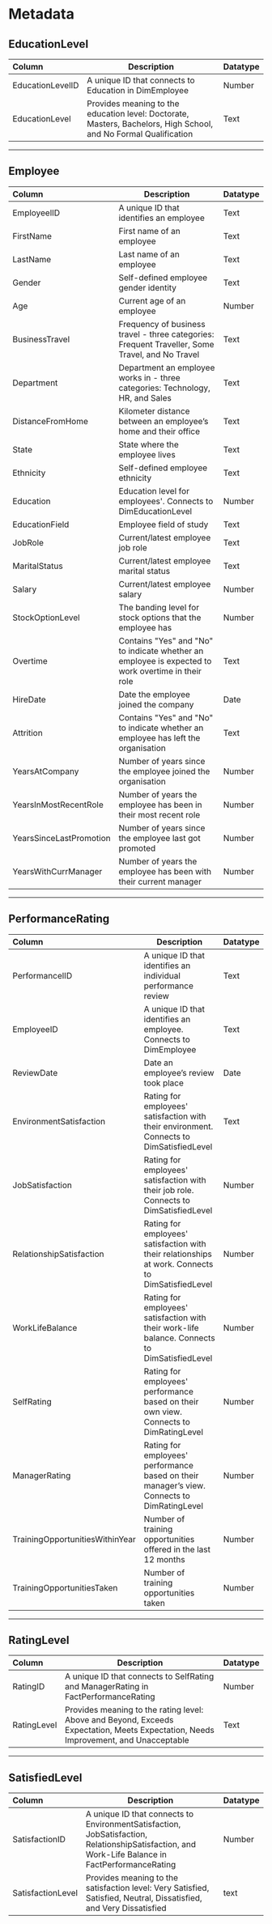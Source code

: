 # Metadata

## EducationLevel
| Column | Description | Datatype |
| :--- | --- | --- |
| EducationLevelID | A unique ID that connects to Education in DimEmployee | Number |
| EducationLevel | Provides meaning to the education level: Doctorate, Masters, Bachelors, High School, and No Formal Qualification | Text |

---
## Employee
| Column | Description | Datatype |
| :--- | --- | --- |
| EmployeelID | A unique ID that identifies an employee | Text |
| FirstName | First name of an employee | Text |
| LastName | Last name of an employee | Text |
| Gender | Self-defined employee gender identity | Text |
| Age | Current age of an employee | Number |
| BusinessTravel | Frequency of business travel - three categories: Frequent Traveller, Some Travel, and No Travel | Text |
| Department | Department an employee works in - three categories: Technology, HR, and Sales | Text |
| DistanceFromHome | Kilometer distance between an employee’s home and their office | Text |
| State | State where the employee lives | Text |
| Ethnicity | Self-defined employee ethnicity | Text |
| Education | Education level for employees'. Connects to DimEducationLevel | Number |
| EducationField | Employee field of study | Text |
| JobRole | Current/latest employee job role | Text |
| MaritalStatus | Current/latest employee marital status | Text |
| Salary | Current/latest employee salary | Number |
| StockOptionLevel | The banding level for stock options that the employee has | Number |
| Overtime | Contains "Yes" and "No" to indicate whether an employee is expected to work overtime in their role | Text |
| HireDate | Date the employee joined the company | Date |
| Attrition | Contains "Yes" and "No" to indicate whether an employee has left the organisation | Text |
| YearsAtCompany | Number of years since the employee joined the organisation | Number |
| YearsInMostRecentRole | Number of years the employee has been in their most recent role | Number |
| YearsSinceLastPromotion | Number of years since the employee last got promoted | Number |
| YearsWithCurrManager | Number of years the employee has been with their current manager | Number |

---
## PerformanceRating
| Column | Description | Datatype |
| :--- | --- | --- |
| PerformancelID | A unique ID that identifies an individual performance review | Text |
| EmployeeID | A unique ID that identifies an employee. Connects to DimEmployee | Text |
| ReviewDate | Date an employee’s review took place | Date |
| EnvironmentSatisfaction | Rating for employees' satisfaction with their environment. Connects to DimSatisfiedLevel | Text |
| JobSatisfaction | Rating for employees' satisfaction with their job role. Connects to DimSatisfiedLevel | Number |
| RelationshipSatisfaction | Rating for employees' satisfaction with their relationships at work. Connects to DimSatisfiedLevel | Number |
| WorkLifeBalance | Rating for employees' satisfaction with their work-life balance. Connects to DimSatisfiedLevel | Number |
| SelfRating | Rating for employees' performance based on their own view. Connects to DimRatingLevel | Number |
| ManagerRating | Rating for employees' performance based on their manager’s view. Connects to DimRatingLevel | Number |
| TrainingOpportunitiesWithinYear | Number of training opportunities offered in the last 12 months | Number |
| TrainingOpportunitiesTaken | Number of training opportunities taken | Number |

---
## RatingLevel
| Column | Description | Datatype |
| :--- | --- | --- |
| RatingID | A unique ID that connects to SelfRating and ManagerRating in FactPerformanceRating | Number |
| RatingLevel | Provides meaning to the rating level: Above and Beyond, Exceeds Expectation, Meets Expectation, Needs Improvement, and Unacceptable | Text |

---
## SatisfiedLevel
| Column | Description | Datatype |
| :--- | --- | --- |
| SatisfactionID | A unique ID that connects to EnvironmentSatisfaction, JobSatisfaction, RelationshipSatisfaction, and Work-Life Balance in FactPerformanceRating | Number |
| SatisfactionLevel | Provides meaning to the satisfaction level: Very Satisfied, Satisfied, Neutral, Dissatisfied, and Very Dissatisfied | text |

